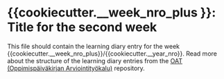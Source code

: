 # {{cookiecutter.__week_nro_plus }}: Title for the second week

This file should contain the learning diary entry for the week {{cookiecutter.__week_nro_plus}}/{{cookiecutter.__year_nro}}. Read more about the structure of the learning diary entries from the [OAT (Oppimispäiväkirjan Arviointityökalu)](https://repo.kamit.fi/janisou1/oat) repository.